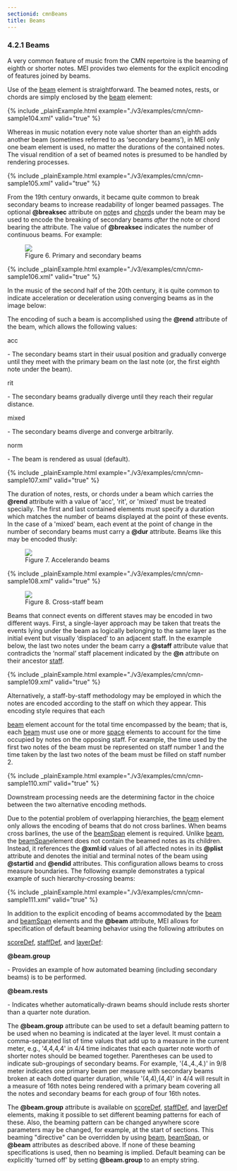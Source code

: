 ```yaml
---
sectionid: cmnBeams
title: Beams
---
```



<h3 id="cmnBeams">
   <span class="headingNumber">4.2.1</span>
   <span class="head">Beams</span>
</h3>
A very common feature of music from the CMN repertoire is the beaming of eighth or
shorter
notes. MEI provides two elements for the explicit encoding of features joined by beams.



<span class="specList">
   
   <span class="specDesc"></span>
   
   <span class="specDesc"></span>
   
</span>



Use of the 
<a class="link_odd_elementSpec" href="/v3/elements/beam">beam</a> element is straightforward. The beamed notes, rests,
or chords are simply enclosed by the 
<a class="link_odd_elementSpec" href="/v3/elements/beam">beam</a> element:


{% include _plainExample.html example="./v3/examples/cmn/cmn-sample104.xml" valid="true" %}


Whereas in music notation every note value shorter than an eighth adds another beam
(sometimes referred to as ‘secondary beams’), in MEI only one beam
element is used, no matter the durations of the contained notes. The visual rendition
of a
set of beamed notes is presumed to be handled by rendering processes.


{% include _plainExample.html example="./v3/examples/cmn/cmn-sample105.xml" valid="true" %}


From the 19th century onwards, it became quite common to break secondary beams to
increase
readability of longer beamed passages. The optional **@breaksec** attribute on 
<a class="link_odd_elementSpec" href="/v3/elements/note">note</a>s and 
<a class="link_odd_elementSpec" href="/v3/elements/chord">chord</a>s under the beam may be used to
encode the breaking of secondary beams *after* the note or chord bearing the
attribute. The value of **@breaksec** indicates the number of continuous beams. For
example:


<figure class="figure">
   <img src="../../../../guidelines/3.0.0/Images/ExampleImages/beam-a-20100510.png" class="img-responsive"></img>
   <figcaption class="figure-caption">Figure 6. Primary and secondary beams</figcaption>
</figure>

{% include _plainExample.html example="./v3/examples/cmn/cmn-sample106.xml" valid="true" %}


In the music of the second half of the 20th century, it is quite common to indicate
acceleration or deceleration using converging beams as in the image below:


The encoding of such a beam is accomplished using the **@rend** attribute of the
beam, which allows the following values:


<span class="list">
   
   <span class="label">acc</span>
   
   <span class="item"> - The secondary beams start in their usual position and gradually converge until
      they
      meet with the primary beam on the last note (or, the first eighth note under the beam).
      
   </span>
   
   <span class="label">rit</span>
   
   <span class="item"> - The secondary beams gradually diverge until they reach their regular distance.
      
   </span>
   
   <span class="label">mixed</span>
   
   <span class="item"> - The secondary beams diverge and converge arbitrarily.</span>
   
   <span class="label">norm</span>
   
   <span class="item"> - The beam is rendered as usual (default). </span>
   
</span>

{% include _plainExample.html example="./v3/examples/cmn/cmn-sample107.xml" valid="true" %}

The duration of notes, rests, or chords under a beam which carries the **@rend**
attribute with a value of 'acc', 'rit', or 'mixed' must be treated specially. The
first and
last contained elements must specify a duration which matches the number of beams
displayed
at the point of these events. In the case of a 'mixed' beam, each event at the point
of
change in the number of secondary beams must carry a **@dur** attribute. Beams like
this may be encoded thusly:


<figure class="figure">
   <img src="../../../../guidelines/3.0.0/Images/modules/cmn/beamAcc-Rit.png" class="img-responsive"></img>
   <figcaption class="figure-caption">Figure 7. Accelerando beams</figcaption>
</figure>


{% include _plainExample.html example="./v3/examples/cmn/cmn-sample108.xml" valid="true" %}





<!-- TODO: Cross-staff beaming using @beam.with -->

<figure class="figure">
   <img src="../../../../guidelines/3.0.0/Images/ExampleImages/beam-c-20100510.png" class="img-responsive"></img>
   <figcaption class="figure-caption">Figure 8. Cross-staff beam</figcaption>
</figure>

Beams that connect events on different staves may be encoded in two different ways.
First,
a single-layer approach may be taken that treats the events lying under the beam as
logically belonging to the same layer as the initial event but visually
‘displaced’ to an adjacent staff. In the example below, the last two
notes under the beam carry a **@staff** attribute value that contradicts the
‘normal’ staff placement indicated by the **@n** attribute on
their ancestor 
<a class="link_odd_elementSpec" href="/v3/elements/staff">staff</a>.


{% include _plainExample.html example="./v3/examples/cmn/cmn-sample109.xml" valid="true" %}

Alternatively, a staff-by-staff methodology may be employed in which the notes are
encoded
according to the staff on which they appear. This encoding style requires that each

<a class="link_odd_elementSpec" href="/v3/elements/beam">beam</a> element account for the total time encompassed by the beam; that
is, each 
<a class="link_odd_elementSpec" href="/v3/elements/beam">beam</a> must use one or more 
<a class="link_odd_elementSpec" href="/v3/elements/space">space</a>
elements to account for the time occupied by notes on the opposing staff. For example,
the
time used by the first two notes of the beam must be represented on staff number 1
and the
time taken by the last two notes of the beam must be filled on staff number 2.


{% include _plainExample.html example="./v3/examples/cmn/cmn-sample110.xml" valid="true" %}

Downstream processing needs are the determining factor in the choice between the two
alternative encoding methods.


Due to the potential problem of overlapping hierarchies, the 
<a class="link_odd_elementSpec" href="/v3/elements/beam">beam</a>
element only allows the encoding of beams that do not cross barlines. When beams cross
barlines, the use of the 
<a class="link_odd_elementSpec" href="/v3/elements/beamSpan">beamSpan</a> element is required. Unlike 
<a class="link_odd_elementSpec" href="/v3/elements/beam">beam</a>, the 
<a class="link_odd_elementSpec" href="/v3/elements/beamSpan">beamSpan</a>element does not contain the
beamed notes as its children. Instead, it references the **@xml:id** values of all
affected notes in its **@plist** attribute and denotes the initial and terminal notes
of the beam using **@startid** and **@endid** attributes. This configuration
allows beams to cross measure boundaries. The following example demonstrates a typical
example of such hierarchy-crossing beams:


{% include _plainExample.html example="./v3/examples/cmn/cmn-sample111.xml" valid="true" %}


In addition to the explicit encoding of beams accommodated by the 
<a class="link_odd_elementSpec" href="/v3/elements/beam">beam</a> and 
<a class="link_odd_elementSpec" href="/v3/elements/beamSpan">beamSpan</a> elements and the **@beam** attribute,
MEI allows for specification of default beaming behavior using the following attributes
on

<a class="link_odd_elementSpec" href="/v3/elements/scoreDef">scoreDef</a>, 
<a class="link_odd_elementSpec" href="/v3/elements/staffDef">staffDef</a>, and 
<a class="link_odd_elementSpec" href="/v3/elements/layerDef">layerDef</a>:


<span class="list">
   
   <span class="label">**@beam.group**</span>
   
   <span class="item"> - Provides an example of how automated beaming (including secondary beams) is to
      be
      performed.
   </span>
   
   <span class="label">**@beam.rests**</span>
   
   <span class="item"> - Indicates whether automatically-drawn beams should include rests shorter than a
      quarter note duration.
   </span>
   
</span>

The **@beam.group** attribute can be used to set a default beaming pattern to be used
when no beaming is indicated at the layer level. It must contain a comma-separated
list of
time values that add up to a measure in the current meter, e.g., '4,4,4,4' in 4/4
time
indicates that each quarter note worth of shorter notes should be beamed together.
Parentheses can be used to indicate sub-groupings of secondary beams. For example,
'(4.,4.,4.)' in 9/8 meter indicates one primary beam per measure with secondary beams
broken
at each dotted quarter duration, while '(4,4),(4,4)' in 4/4 will result in a measure
of 16th
notes being rendered with a primary beam covering all the notes and secondary beams
for each
group of four 16th notes.

The **@beam.group** attribute is available on 
<a class="link_odd_elementSpec" href="/v3/elements/scoreDef">scoreDef</a>, 
<a class="link_odd_elementSpec" href="/v3/elements/staffDef">staffDef</a>, and 
<a class="link_odd_elementSpec" href="/v3/elements/layerDef">layerDef</a> elements, making it
possible to set different beaming patterns for each of these. Also, the beaming pattern
can
be changed anywhere score parameters may be changed, for example, at the start of
sections.
This beaming "directive" can be overridden by using 
<a class="link_odd_elementSpec" href="/v3/elements/beam">beam</a>, 
<a class="link_odd_elementSpec" href="/v3/elements/beamSpan">beamSpan</a>, or **@beam** attributes as described above. If none of
these beaming specifications is used, then no beaming is implied. Default beaming
can be
explicitly 'turned off' by setting **@beam.group** to an empty string.



